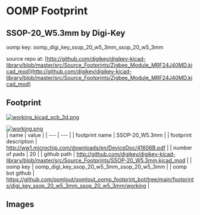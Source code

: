 # OOMP Footprint  
## SSOP-20_W5.3mm  by Digi-Key  
  
oomp key: oomp_digi_key_ssop_20_w5_3mm_ssop_20_w5_3mm  
  
source repo at: [http://github.com/digikey/digikey-kicad-library/blob/master/src/Source_Footprints/Zigbee_Module_MRF24J40MD.kicad_mod](http://github.com/digikey/digikey-kicad-library/blob/master/src/Source_Footprints/Zigbee_Module_MRF24J40MD.kicad_mod)  
## Footprint  
  
[![working_kicad_pcb_3d.png](working_kicad_pcb_3d_600.png)](working_kicad_pcb_3d.png)  
  
[![working.png](working_600.png)](working.png)  
| name | value | 
| --- | --- | 
| footprint name | SSOP-20_W5.3mm | 
| footprint description | http://ww1.microchip.com/downloads/en/DeviceDoc/41606B.pdf | 
| number of pads | 20 | 
| github path | http://github.com/digikey/digikey-kicad-library/blob/master/src/Source_Footprints/SSOP-20_W5.3mm.kicad_mod | 
| oomp key | oomp_digi_key_ssop_20_w5_3mm_ssop_20_w5_3mm | 
| oomp bot github | https://github.com/oomlout/oomlout_oomp_footprint_bot/tree/main/footprints/digi_key_ssop_20_w5_3mm_ssop_20_w5_3mm/working | 
## Images  
